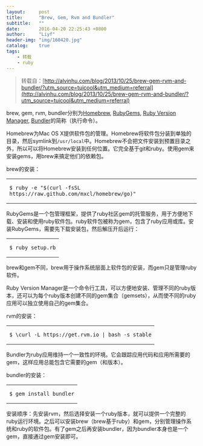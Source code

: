 ```yaml
---
layout:     post
title:      "Brew, Gem, Rvm and Bundler"
subtitle:   ""
date:       2016-04-20 22:25:43 +0800
author:     "Liyf"
header-img: "img/160420.jpg"
catalog:    true
tags: 
    - 转载
    - ruby
---
```


> 转载自：[http://alvinhu.com/blog/2013/10/25/brew-gem-rvm-and-bundler/?utm_source=tuicool&utm_medium=referral](http://alvinhu.com/blog/2013/10/25/brew-gem-rvm-and-bundler/?utm_source=tuicool&utm_medium=referral)

<p>brew, gem, rvm, bundler分别为<a href="http://brew.sh">Homebrew</a>, <a href="http://rubygems.org">RubyGems</a>, <a href="http://rvm.io">Ruby Version Manager</a>, <a href="http://bundler.io">Bundler</a>的简称（执行命令）。</p>

<p>Homebrew为Mac OS X提供软件包的管理。Homebrew将软件包分装到单独的目录，然后symlink到<code>/usr/local</code>中。Homebrew不会把文件安装到预置目录之外，所以可以将Homebrew安装到任何位置。它完全基于git和ruby。使用gem来安装gems，用brew来搞定他们的依赖包。</p>

<p>brew的安装：</p>

<table><tbody><tr><td class="code"><pre><code class=""><span class="line">$ ruby -e "$(curl -fsSL https://raw.github.com/mxcl/homebrew/go)"</span></code></pre></td></tr></tbody></table>


<p>RubyGems是一个包管理框架，提供了ruby社区gem的托管服务，用于方便地下载、安装和使用ruby软件包。ruby软件包被称为gem，包含了ruby应用或库。安装RubyGems，需要先下载安装包，然后解压开后运行：</p>

<table><tbody><tr><td class="code"><pre><code class=""><span class="line">$ ruby setup.rb</span></code></pre></td></tr></tbody></table>


<p>brew和gem不同，brew用于操作系统层面上软件包的安装，而gem只是管理ruby软件。</p>

<p>Ruby Version Manager是一个命令行工具，可以方便地安装、管理不同的ruby版本，还可以为每个ruby版本创建不同的gem集合（gemsets），从而使不同的ruby应用可以独立使用自己的gem集合。</p>

<p>rvm的安装：</p>

<table><tbody><tr><td class="code"><pre><code class=""><span class="line">$ \curl -L https://get.rvm.io | bash -s stable</span></code></pre></td></tr></tbody></table>


<p>Bundler为ruby应用维持一个一致性的环境。它会跟踪应用代码和应用所需要的gem，这样应用总能包含它需要的gem（和版本）。</p>

<p>bundler的安装：</p>

<table><tbody><tr><td class="code"><pre><code class=""><span class="line">$ gem install bundler</span></code></pre></td></tr></tbody></table>


<p>安装顺序：先安装rvm，然后选择安装一个ruby版本，就可以提供一个完整的ruby运行环境。之后可以安装brew（brew基于ruby）和gem，分别管理操作系统和ruby的软件包。有了gem之后再安装bundler，因为bundler本身也是一个gem，直接通过gem安装即可。</p>
</div>